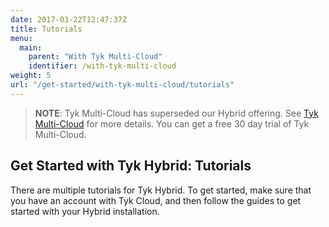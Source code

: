 ```yaml
---
date: 2017-03-22T12:47:37Z
title: Tutorials
menu:
  main:
    parent: "With Tyk Multi-Cloud"
    identifier: /with-tyk-multi-cloud
weight: 5
url: "/get-started/with-tyk-multi-cloud/tutorials"
---
```


> **NOTE**: Tyk Multi-Cloud has superseded our Hybrid offering. See [Tyk Multi-Cloud](https://tyk.io/api-gateway/cloud/#multi-cloud) for more details. You can get a free 30 day trial of Tyk Multi-Cloud.

## Get Started with Tyk Hybrid: Tutorials

There are multiple tutorials for Tyk Hybrid. To get started, make sure that you have an account with Tyk Cloud, and then follow the guides to get started with your Hybrid installation.



